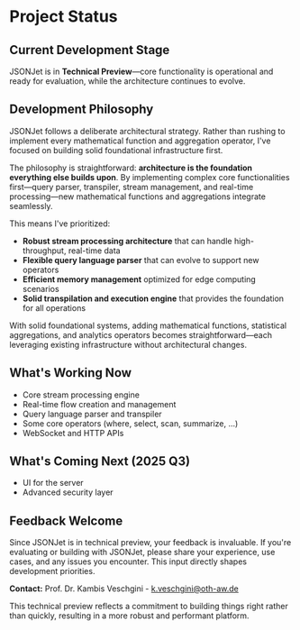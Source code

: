 # Project Status

## Current Development Stage

JSONJet is in **Technical Preview**—core functionality is operational and ready for evaluation, while the architecture continues to evolve.

## Development Philosophy

JSONJet follows a deliberate architectural strategy. Rather than rushing to implement every mathematical function and aggregation operator, I've focused on building solid foundational infrastructure first.

The philosophy is straightforward: **architecture is the foundation everything else builds upon**. By implementing complex core functionalities first—query parser, transpiler, stream management, and real-time processing—new mathematical functions and aggregations integrate seamlessly.

This means I've prioritized:

- **Robust stream processing architecture** that can handle high-throughput, real-time data
- **Flexible query language parser** that can evolve to support new operators
- **Efficient memory management** optimized for edge computing scenarios  
- **Solid transpilation and execution engine** that provides the foundation for all operations

With solid foundational systems, adding mathematical functions, statistical aggregations, and analytics operators becomes straightforward—each leveraging existing infrastructure without architectural changes.

## What's Working Now

- Core stream processing engine
- Real-time flow creation and management
- Query language parser and transpiler
- Some core operators (where, select, scan, summarize, ...)
- WebSocket and HTTP APIs


## What's Coming Next (2025 Q3)

- UI for the server
- Advanced security layer

## Feedback Welcome

Since JSONJet is in technical preview, your feedback is invaluable. If you're evaluating or building with JSONJet, please share your experience, use cases, and any issues you encounter. This input directly shapes development priorities.

**Contact:** Prof. Dr. Kambis Veschgini - k.veschgini@oth-aw.de

This technical preview reflects a commitment to building things right rather than quickly, resulting in a more robust and performant platform.